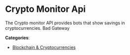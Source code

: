 # Crypto Monitor Api


The Crypto monitor API provides bots that show savings in cryptocurrencies.  Bad Gateway



**Categories**:
- [Blockchain & Cryptocurrencies](https://github.com/apis-list/apis-list#blockchain-and-cryptocurrencies)



